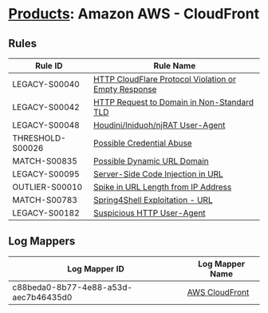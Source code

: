 # [Products](README.md): Amazon AWS - CloudFront

## Rules

|Rule ID|Rule Name|
|----|----|
|LEGACY-S00040|[HTTP CloudFlare Protocol Violation or Empty Response](../rules/LEGACY-S00040.md)|
|LEGACY-S00042|[HTTP Request to Domain in Non-Standard TLD](../rules/LEGACY-S00042.md)|
|LEGACY-S00048|[Houdini/Iniduoh/njRAT User-Agent](../rules/LEGACY-S00048.md)|
|THRESHOLD-S00026|[Possible Credential Abuse](../rules/THRESHOLD-S00026.md)|
|MATCH-S00835|[Possible Dynamic URL Domain](../rules/MATCH-S00835.md)|
|LEGACY-S00095|[Server-Side Code Injection in URL](../rules/LEGACY-S00095.md)|
|OUTLIER-S00010|[Spike in URL Length from IP Address](../rules/OUTLIER-S00010.md)|
|MATCH-S00783|[Spring4Shell Exploitation - URL](../rules/MATCH-S00783.md)|
|LEGACY-S00182|[Suspicious HTTP User-Agent](../rules/LEGACY-S00182.md)|


## Log Mappers

|Log Mapper ID|Log Mapper Name|
|----|----|
|c88beda0-8b77-4e88-a53d-aec7b46435d0|[AWS CloudFront](../mappings/c88beda0-8b77-4e88-a53d-aec7b46435d0.md)|


